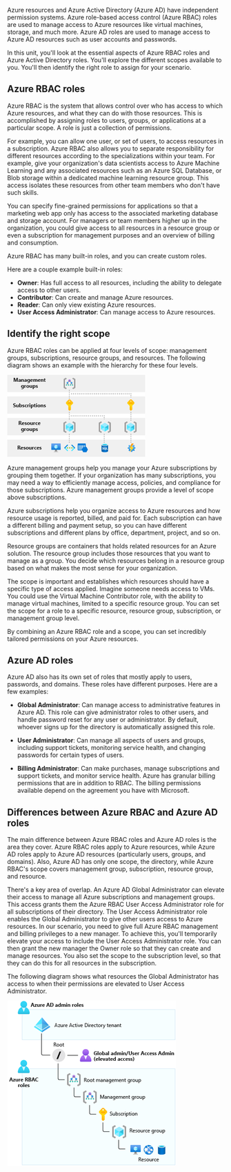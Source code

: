 Azure resources and Azure Active Directory (Azure AD) have independent permission systems. Azure role-based access control (Azure RBAC) roles are used to manage access to Azure resources like virtual machines, storage, and much more. Azure AD roles are used to manage access to Azure AD resources such as user accounts and passwords.

In this unit, you'll look at the essential aspects of Azure RBAC roles and Azure Active Directory roles. You'll explore the different scopes available to you. You'll then identify the right role to assign for your scenario.

## Azure RBAC roles

Azure RBAC is the system that allows control over who has access to which Azure resources, and what they can do with those resources. This is accomplished by assigning roles to users, groups, or applications at a particular scope. A role is just a collection of permissions.

For example, you can allow one user, or set of users, to access resources in a subscription. Azure RBAC also allows you to separate responsibility for different resources according to the specializations within your team. For example, give your organization's data scientists access to Azure Machine Learning and any associated resources such as an Azure SQL Database, or Blob storage within a dedicated machine learning resource group. This access isolates these resources from other team members who don't have such skills.

You can specify fine-grained permissions for applications so that a marketing web app only has access to the associated marketing database and storage account. For managers or team members higher up in the organization, you could give access to all resources in a resource group or even a subscription for management purposes and an overview of billing and consumption.

Azure RBAC has many built-in roles, and you can create custom roles.

Here are a couple example built-in roles:

- **Owner**: Has full access to all resources, including the ability to delegate access to other users.
- **Contributor**: Can create and manage Azure resources.
- **Reader**: Can only view existing Azure resources.
- **User Access Administrator**: Can manage access to Azure resources.

## Identify the right scope

Azure RBAC roles can be applied at four levels of scope: management groups, subscriptions, resource groups, and resources. The following diagram shows an example with the hierarchy for these four levels.

![Diagram that shows the scope hierarchy](../media/2-scope-levels-example.png)

Azure management groups help you manage your Azure subscriptions by grouping them together. If your organization has many subscriptions, you may need a way to efficiently manage access, policies, and compliance for those subscriptions. Azure management groups provide a level of scope above subscriptions.

Azure subscriptions help you organize access to Azure resources and how resource usage is reported, billed, and paid for. Each subscription can have a different billing and payment setup, so you can have different subscriptions and different plans by office, department, project, and so on.

Resource groups are containers that holds related resources for an Azure solution. The resource group includes those resources that you want to manage as a group. You decide which resources belong in a resource group based on what makes the most sense for your organization.

The scope is important and establishes which resources should have a specific type of access applied. Imagine someone needs access to VMs. You could use the Virtual Machine Contributor role, with the ability to manage virtual machines, limited to a specific resource group. You can set the scope for a role to a specific resource, resource group, subscription, or management group level.

By combining an Azure RBAC role and a scope, you can set incredibly tailored permissions on your Azure resources.

## Azure AD roles

Azure AD also has its own set of roles that mostly apply to users, passwords, and domains. These roles have different purposes. Here are a few examples:

- **Global Administrator**: Can manage access to administrative features in Azure AD. This role can give administrator roles to other users, and handle password reset for any user or administrator. By default, whoever signs up for the directory is automatically assigned this role.

- **User Administrator**: Can manage all aspects of users and groups, including support tickets, monitoring service health, and changing passwords for certain types of users. 

- **Billing Administrator**: Can make purchases, manage subscriptions and support tickets, and monitor service health. Azure has granular billing permissions that are in addition to RBAC. The billing permissions available depend on the agreement you have with Microsoft.

## Differences between Azure RBAC and Azure AD roles

The main difference between Azure RBAC roles and Azure AD roles is the area they cover. Azure RBAC roles apply to Azure resources, while Azure AD roles apply to Azure AD resources (particularly users, groups, and domains). Also, Azure AD has only one scope, the directory, while Azure RBAC's scope covers management group, subscription, resource group, and resource.

There's a key area of overlap. An Azure AD Global Administrator can elevate their access to manage all Azure subscriptions and management groups. This access grants them the Azure RBAC User Access Administrator role for all subscriptions of their directory. The User Access Administrator role enables the Global Administrator to give other users access to Azure resources. In our scenario, you need to give full Azure RBAC management and billing privileges to a new manager. To achieve this, you'll temporarily elevate your access to include the User Access Administrator role. You can then grant the new manager the Owner role so that they can create and manage resources. You also set the scope to the subscription level, so that they can do this for all resources in the subscription.

The following diagram shows what resources the Global Administrator has access to when their permissions are elevated to User Access Administrator.

![Diagram that shows User Access Admin elevated privilege relationships](../media/2-globaladmin-user-access-admin.png)